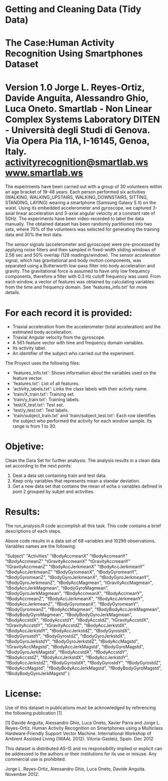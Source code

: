 # Getting and Cleaning Data (Tidy Data)

The Case:Human Activity Recognition Using Smartphones Dataset
==================================================================
Version 1.0
Jorge L. Reyes-Ortiz, Davide Anguita, Alessandro Ghio, Luca Oneto.
Smartlab - Non Linear Complex Systems Laboratory
DITEN - Università degli Studi di Genova.
Via Opera Pia 11A, I-16145, Genoa, Italy.
activityrecognition@smartlab.ws
www.smartlab.ws
==================================================================

The experiments have been carried out with a group of 30 volunteers within an age bracket of 19-48 years. Each person performed six activities (WALKING, WALKING_UPSTAIRS, WALKING_DOWNSTAIRS, SITTING, STANDING, LAYING) wearing a smartphone (Samsung Galaxy S II) on the waist. Using its embedded accelerometer and gyroscope, we captured 3-axial linear acceleration and 3-axial angular velocity at a constant rate of 50Hz. The experiments have been video-recorded to label the data manually. The obtained dataset has been randomly partitioned into two sets, where 70% of the volunteers was selected for generating the training data and 30% the test data. 

The sensor signals (accelerometer and gyroscope) were pre-processed by applying noise filters and then sampled in fixed-width sliding windows of 2.56 sec and 50% overlap (128 readings/window). The sensor acceleration signal, which has gravitational and body motion components, was separated using a Butterworth low-pass filter into body acceleration and gravity. The gravitational force is assumed to have only low frequency components, therefore a filter with 0.3 Hz cutoff frequency was used. From each window, a vector of features was obtained by calculating variables from the time and frequency domain. See 'features_info.txt' for more details. 

For each record it is provided:
======================================

- Triaxial acceleration from the accelerometer (total acceleration) and the estimated body acceleration.
- Triaxial Angular velocity from the gyroscope. 
- A 561-feature vector with time and frequency domain variables. 
- Its activity label. 
- An identifier of the subject who carried out the experiment.

The Proyect uses the following files:

- 'features_info.txt': Shows information about the variables used on the feature vector.
- 'features.txt': List of all features.
- 'activity_labels.txt': Links the class labels with their activity name.
- 'train/X_train.txt': Training set.
- 'train/y_train.txt': Training labels.
- 'test/X_test.txt': Test set.
- 'test/y_test.txt': Test labels.
- 'train/subject_train.txt' and 'train/subject_test.txt': Each row identifies the subject who performed the activity for each window sample. Its range is from 1 to 30. 


Objetive:
========
Clean the Dara Set for further analiysis. The analysis results in a clean data set according to the next points:

1. Geat a data set containing train and test data.
2. Keep only variables that represents mean a standar deviation.
3. Get a new data set that contains the mean of echa o variables defined in pont 2 grouped by subjet and activities.

Results:
========
The run_analysis.R code accomplish all this task. This code contains a brief descriptions of each steps.

Above code results in a data set of 68 variables and 10299 observations. Variables names are the following:

"Subject"
"Activities"
"tBodyAccmeanX"
"tBodyAccmeanY"
"tBodyAccmeanZ"
"tGravityAccmeanX"
"tGravityAccmeanY"
"tGravityAccmeanZ"
"tBodyAccJerkmeanX"
"tBodyAccJerkmeanY"
"tBodyAccJerkmeanZ"
"tBodyGyromeanX", "tBodyGyromeanY", "tBodyGyromeanZ", "tBodyGyroJerkmeanX", 
"tBodyGyroJerkmeanY", "tBodyGyroJerkmeanZ", "tBodyAccMagmean", 
"tGravityAccMagmean", "tBodyAccJerkMagmean", "tBodyGyroMagmean", 
"tBodyGyroJerkMagmean", "fBodyAccmeanX", "fBodyAccmeanY", "fBodyAccmeanZ", 
"fBodyAccJerkmeanX", "fBodyAccJerkmeanY", "fBodyAccJerkmeanZ", 
"fBodyGyromeanX", "fBodyGyromeanY", "fBodyGyromeanZ", "fBodyAccMagmean", 
"fBodyBodyAccJerkMagmean", "fBodyBodyGyroMagmean", "fBodyBodyGyroJerkMagmean", 
"tBodyAccstdX", "tBodyAccstdY", "tBodyAccstdZ", "tGravityAccstdX", 
"tGravityAccstdY", "tGravityAccstdZ", "tBodyAccJerkstdX", "tBodyAccJerkstdY", 
"tBodyAccJerkstdZ", "tBodyGyrostdX", "tBodyGyrostdY", "tBodyGyrostdZ", 
"tBodyGyroJerkstdX", "tBodyGyroJerkstdY", "tBodyGyroJerkstdZ", 
"tBodyAccMagstd", "tGravityAccMagstd", "tBodyAccJerkMagstd", 
"tBodyGyroMagstd", "tBodyGyroJerkMagstd", "fBodyAccstdX", "fBodyAccstdY", 
"fBodyAccstdZ", "fBodyAccJerkstdX", "fBodyAccJerkstdY", "fBodyAccJerkstdZ", 
"fBodyGyrostdX", "fBodyGyrostdY", "fBodyGyrostdZ", "fBodyAccMagstd", 
"fBodyBodyAccJerkMagstd", "fBodyBodyGyroMagstd", "fBodyBodyGyroJerkMagstd"
)



License:
========
Use of this dataset in publications must be acknowledged by referencing the following publication [1] 

[1] Davide Anguita, Alessandro Ghio, Luca Oneto, Xavier Parra and Jorge L. Reyes-Ortiz. Human Activity Recognition on Smartphones using a Multiclass Hardware-Friendly Support Vector Machine. International Workshop of Ambient Assisted Living (IWAAL 2012). Vitoria-Gasteiz, Spain. Dec 2012

This dataset is distributed AS-IS and no responsibility implied or explicit can be addressed to the authors or their institutions for its use or misuse. Any commercial use is prohibited.

Jorge L. Reyes-Ortiz, Alessandro Ghio, Luca Oneto, Davide Anguita. November 2012.
